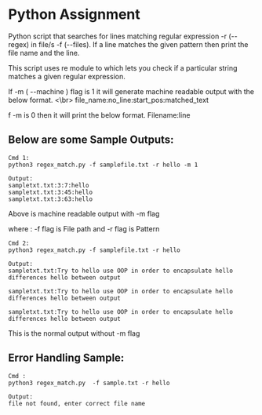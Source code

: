 # Python Assignment

Python script that searches for lines matching regular expression -r (--regex) in file/s -f (--files). If a line matches the given pattern then print the file name and the line.

This script uses re module to which lets you check if a particular string matches a given regular expression.

If -m ( --machine ) flag is 1 it will generate machine readable output with the below format. <\br>
file_name:no_line:start_pos:matched_text

f -m is 0 then it will print the below format.
Filename:line


## Below are some Sample Outputs:
```
Cmd 1:
python3 regex_match.py -f samplefile.txt -r hello -m 1

Output:
sampletxt.txt:3:7:hello
sampletxt.txt:3:45:hello
sampletxt.txt:3:63:hello

```
Above is machine readable output with -m flag 

where : -f flag is File path and -r flag is Pattern

```
Cmd 2:
python3 regex_match.py -f samplefile.txt -r hello

Output:
sampletxt.txt:Try to hello use OOP in order to encapsulate hello differences hello between output

sampletxt.txt:Try to hello use OOP in order to encapsulate hello differences hello between output

sampletxt.txt:Try to hello use OOP in order to encapsulate hello differences hello between output

```
This is the normal output without -m flag


## Error Handling Sample:

```
Cmd :
python3 regex_match.py  -f sample.txt -r hello

Output:
file not found, enter correct file name

```
